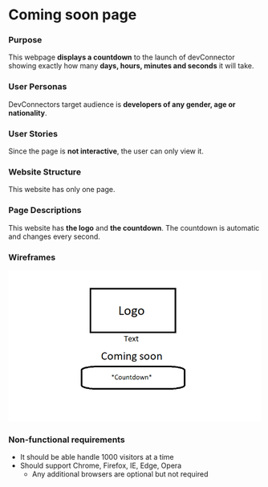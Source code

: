 # Coming soon page

### Purpose
This webpage **displays a countdown** to the launch of devConnector showing exactly how many **days, hours, minutes and seconds** it will take.

### User Personas
DevConnectors target audience is **developers of any gender, age or nationality**.

### User Stories
Since the page is **not interactive**, the user can only view it.

### Website Structure
This website has only one page.

### Page Descriptions
This website has **the logo** and **the countdown**. The countdown is automatic and changes every second.

### Wireframes
![Coming Soon Page Wireframe](img/wireframe.png)

### Non-functional requirements
* It should be able handle 1000 visitors at a time
* Should support Chrome, Firefox, IE, Edge, Opera
    * Any additional browsers are optional but not required
